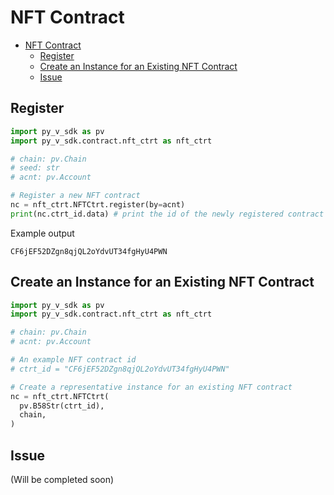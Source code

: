 # NFT Contract

- [NFT Contract](#nft-contract)
  - [Register](#register)
  - [Create an Instance for an Existing NFT Contract](#create-an-instance-for-an-existing-nft-contract)
  - [Issue](#issue)


## Register

```python
import py_v_sdk as pv
import py_v_sdk.contract.nft_ctrt as nft_ctrt

# chain: pv.Chain
# seed: str
# acnt: pv.Account

# Register a new NFT contract
nc = nft_ctrt.NFTCtrt.register(by=acnt)
print(nc.ctrt_id.data) # print the id of the newly registered contract
```
Example output

```
CF6jEF52DZgn8qjQL2oYdvUT34fgHyU4PWN
```

## Create an Instance for an Existing NFT Contract 
```python
import py_v_sdk as pv
import py_v_sdk.contract.nft_ctrt as nft_ctrt

# chain: pv.Chain
# acnt: pv.Account

# An example NFT contract id
# ctrt_id = "CF6jEF52DZgn8qjQL2oYdvUT34fgHyU4PWN"

# Create a representative instance for an existing NFT contract
nc = nft_ctrt.NFTCtrt(
  pv.B58Str(ctrt_id),
  chain,
)
```

## Issue
(Will be completed soon)

